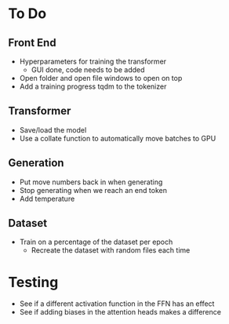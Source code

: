 # To Do

## Front End
* Hyperparameters for training the transformer
    * GUI done, code needs to be added
* Open folder and open file windows to open on top
* Add a training progress tqdm to the tokenizer

## Transformer
* Save/load the model
* Use a collate function to automatically move batches to GPU

## Generation
* Put move numbers back in when generating
* Stop generating when we reach an end token
* Add temperature

## Dataset
* Train on a percentage of the dataset per epoch
    * Recreate the dataset with random files each time

# Testing
* See if a different activation function in the FFN has an effect
* See if adding biases in the attention heads makes a difference
